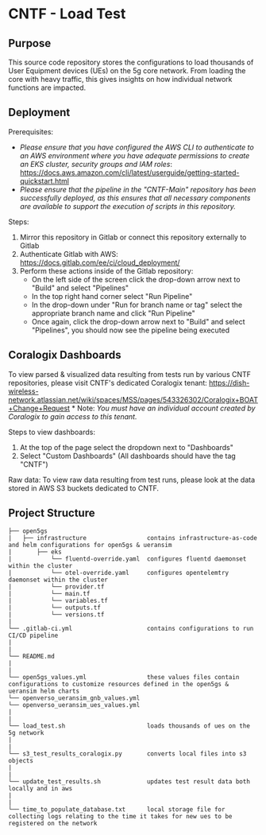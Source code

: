 # CNTF - Load Test

## Purpose
This source code repository stores the configurations to load thousands of User Equipment devices (UEs) on the 5g core network. From loading the core with heavy traffic, this gives insights on how individual network functions are impacted.

## Deployment
Prerequisites:

* *Please ensure that you have configured the AWS CLI to authenticate to an AWS environment where you have adequate permissions to create an EKS cluster, security groups and IAM roles*: https://docs.aws.amazon.com/cli/latest/userguide/getting-started-quickstart.html
* *Please ensure that the pipeline in the "CNTF-Main" repository has been successfully deployed, as this ensures that all necessary components are available to support the execution of scripts in this repository.*  


Steps:
1. Mirror this repository in Gitlab or connect this repository externally to Gitlab 
2. Authenticate Gitlab with AWS: https://docs.gitlab.com/ee/ci/cloud_deployment/
3. Perform these actions inside of the Gitlab repository:
    * On the left side of the screen click the drop-down arrow next to "Build" and select "Pipelines"
    * In the top right hand corner select "Run Pipeline"
    * In the drop-down under "Run for branch name or tag" select the appropriate branch name and click "Run Pipeline"
    * Once again, click the drop-down arrow next to "Build" and select "Pipelines", you should now see the pipeline being executed


## Coralogix Dashboards
To view parsed & visualized data resulting from tests run by various CNTF repositories, please visit CNTF's dedicated Coralogix tenant: https://dish-wireless-network.atlassian.net/wiki/spaces/MSS/pages/543326302/Coralogix+BOAT+Change+Request 
    * Note: *You must have an individual account created by Coralogix to gain access to this tenant.*
    
Steps to view dashboards:
1. At the top of the page select the dropdown next to "Dashboards"
2. Select "Custom Dashboards" (All dashboards should have the tag "CNTF")

Raw data: To view raw data resulting from test runs, please look at the data stored in AWS S3 buckets dedicated to CNTF.

## Project Structure
```
├── open5gs
|   ├── infrastructure                 contains infrastructure-as-code and helm configurations for open5gs & ueransim
|      	├── eks
|           └── fluentd-override.yaml  configures fluentd daemonset within the cluster
|           └── otel-override.yaml     configures opentelemtry daemonset within the cluster
|           └── provider.tf
|           └── main.tf                    
|           └── variables.tf                
|           └── outputs.tf 
|           └── versions.tf
|
└── .gitlab-ci.yml                     contains configurations to run CI/CD pipeline
|
|
└── README.md  
|
|
└── open5gs_values.yml                 these values files contain configurations to customize resources defined in the open5gs & ueransim helm charts
└── openverso_ueransim_gnb_values.yml                 
└── openverso_ueransim_ues_values.yml 
|
|
└── load_test.sh                       loads thousands of ues on the 5g network
|
|
└── s3_test_results_coralogix.py       converts local files into s3 objects 
|  
|
└── update_test_results.sh             updates test result data both locally and in aws 
|
|
└── time_to_populate_database.txt      local storage file for collecting logs relating to the time it takes for new ues to be registered on the network  

```
